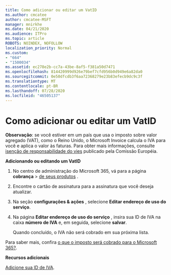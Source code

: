 ```yaml
---
title: Como adicionar ou editar um VatID
ms.author: cmcatee
author: cmcatee-MSFT
manager: mnirkhe
ms.date: 04/21/2020
ms.audience: ITPro
ms.topic: article
ROBOTS: NOINDEX, NOFOLLOW
localization_priority: Normal
ms.custom:
- "664"
- "1500034"
ms.assetid: ec278e2b-cc7a-43be-8af5-f381a50d7471
ms.openlocfilehash: 814420999d926e79bef7cfd956b0d949e6a82da0
ms.sourcegitcommit: 0e50dfcdb3f6aa72368279e23b83efecb9dc9c3f
ms.translationtype: MT
ms.contentlocale: pt-BR
ms.lasthandoff: 07/28/2020
ms.locfileid: "46505137"
---
```

# <a name="how-to-add-or-edit-a-vatid"></a>Como adicionar ou editar um VatID

**Observação**: se você estiver em um país que usa o imposto sobre valor agregado (VAT), como o Reino Unido, o Microsoft Invoice calcula o IVA para você e aplica o valor às faturas. Para obter mais informações, consulte [isenção de responsabilidade do vies](https://go.microsoft.com/fwlink/p/?LinkID=841741) publicado pela Comissão Européia.

**Adicionando ou editando um VatID**

1. No centro de administração do Microsoft 365, vá para a página **cobrança** \> [de seus produtos](https://go.microsoft.com/fwlink/p/?linkid=842054) .

2. Encontre o cartão de assinatura para a assinatura que você deseja atualizar.

3. Na seção **configurações & ações** , selecione **Editar endereço de uso do serviço**.

4. Na página **Editar endereço de uso do serviço** , insira sua ID de IVA na caixa **número de IVA** e, em seguida, selecione **salvar**.

    Quando concluído, o IVA não será cobrado em sua próxima lista.

Para saber mais, confira [o que o imposto será cobrado para o Microsoft 365?](https://docs.microsoft.com/microsoft-365/commerce/billing-and-payments/tax-information).

**Recursos adicionais**

[Adicione sua ID de IVA](https://docs.microsoft.com/microsoft-365/commerce/billing-and-payments/tax-information?view=o365-worldwide#add-your-vat-id-eu-countries-only).